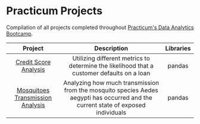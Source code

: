 # Practicum Projects
Compilation of all projects completed throughout [Practicum's Data Analytics Bootcamp](https://practicum.com/data-analyst/).

| Project | Description | Libraries |
| :---: | :---: | :---: |
| [Credit Score Analysis](https://github.com/dalevizos/practicum_projects/blob/main/credit_score_analysis/credit-score-analysis_project.ipynb) | Utilizing different metrics to determine the likelihood that a customer defaults on a loan | pandas |
| [Mosquitoes Transmission Analysis](https://github.com/dalevizos/practicum_projects/blob/main/mosquitoes_transmission_analysis/mosquitoes-transmission-analysis_project.ipynb) | Analyzing how much transmission from the mosquito species Aedes aegypti has occurred and the current state of exposed individuals | pandas |
